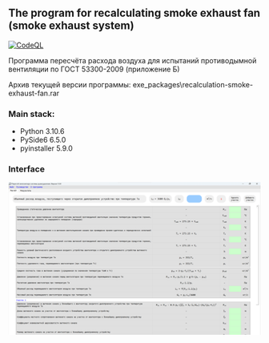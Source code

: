 ## The program for recalculating smoke exhaust fan (smoke exhaust system)
[![CodeQL](https://github.com/polnikov/recalculation-smoke-exhaust-fan/actions/workflows/codeql-analysis.yml/badge.svg?branch=main)](https://github.com/polnikov/recalculation-smoke-exhaust-fan/actions/workflows/codeql-analysis.yml)

Программа пересчёта расхода воздуха для испытаний противодымной вентиляции по ГОСТ 53300-2009 (приложение Б)

Архив текущей версии программы: exe_packages\recalculation-smoke-exhaust-fan.rar

### **Main stack:**
- Python 3.10.6
- PySide6 6.5.0
- pyinstaller 5.9.0

### **Interface**
![Main tab](/docs/img/main_tab.png)
